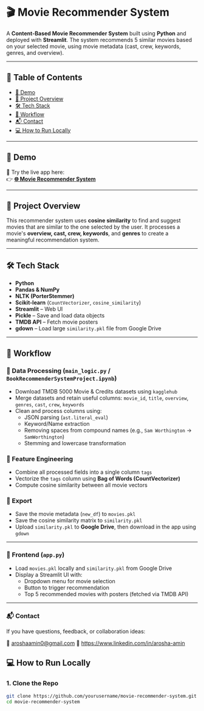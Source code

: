 # 🎬 Movie Recommender System

A **Content-Based Movie Recommender System** built using **Python** and deployed with **Streamlit**. The system recommends 5 similar movies based on your selected movie, using movie metadata (cast, crew, keywords, genres, and overview).

---

## 📌 Table of Contents

- [🚀 Demo](#-demo)
- [📖 Project Overview](#-project-overview)
- [🛠️ Tech Stack](#-tech-stack)
- [🔁 Workflow](#-workflow)
- [📬 Contact](#-contact)
- [💻 How to Run Locally](#-how-to-run-locally)


---

## 🚀 Demo

🎯 Try the live app here:  
👉 **[🌐 Movie Recommender System](https://ml-project-movierecommendersystem-6cm6wf6cejr5xxuav2bgfi.streamlit.app/)**

---

## 📖 Project Overview

This recommender system uses **cosine similarity** to find and suggest movies that are similar to the one selected by the user. It processes a movie's **overview, cast, crew, keywords**, and **genres** to create a meaningful recommendation system.

---

## 🛠️ Tech Stack

- **Python**
- **Pandas & NumPy**
- **NLTK (PorterStemmer)**
- **Scikit-learn** (`CountVectorizer`, `cosine_similarity`)
- **Streamlit** – Web UI
- **Pickle** – Save and load data objects
- **TMDB API** – Fetch movie posters
- **gdown** – Load large `similarity.pkl` file from Google Drive

---

## 🔁 Workflow

### 🔹 Data Processing (`main_logic.py` / `BookRecommenderSystemProject.ipynb`)
- Download TMDB 5000 Movie & Credits datasets using `kagglehub`
- Merge datasets and retain useful columns: `movie_id`, `title`, `overview`, `genres`, `cast`, `crew`, `keywords`
- Clean and process columns using:
  - JSON parsing (`ast.literal_eval`)
  - Keyword/Name extraction
  - Removing spaces from compound names (e.g., `Sam Worthington` → `SamWorthington`)
  - Stemming and lowercase transformation

### 🔹 Feature Engineering
- Combine all processed fields into a single column `tags`
- Vectorize the `tags` column using **Bag of Words (CountVectorizer)**
- Compute cosine similarity between all movie vectors

### 🔹 Export
- Save the movie metadata (`new_df`) to `movies.pkl`
- Save the cosine similarity matrix to `similarity.pkl`
- Upload `similarity.pkl` to **Google Drive**, then download in the app using `gdown`

---

### 🔹 Frontend (`app.py`)
- Load `movies.pkl` locally and `similarity.pkl` from Google Drive
- Display a Streamlit UI with:
  - Dropdown menu for movie selection
  - Button to trigger recommendation
  - Top 5 recommended movies with posters (fetched via TMDB API)

---

### 📬 Contact
If you have questions, feedback, or collaboration ideas:

📧 aroshaamin0@gmail.com
🔗 https://www.linkedin.com/in/arosha-amin


## 💻 How to Run Locally

### 1. Clone the Repo
```bash
git clone https://github.com/yourusername/movie-recommender-system.git
cd movie-recommender-system
```

